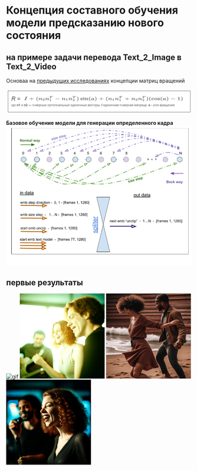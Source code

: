 # Концепция составного обучения модели предсказанию нового состояния
## на примере задачи перевода  Text_2_Image в Text_2_Video

Основаа на [предыдущих исследованиях](https://github.com/Mike030668/MIPT_magistratura/tree/main/Text2Video_project) концепции матриц вращений  

![Alt text](images/R_matrix.png)

**Базовое обучение модели для генерации определенного кадра**
![Alt text](images/Normal_Back_ways_train.png)

## первые результаты
<img src="video/first_results/gen_normal_way_1.gif" alt="gif"  width="230"/> <img src="video/first_results/gen_normal_way_3.gif" alt="gif" width="230"/> <img src="video/first_results/gen_normal_way_2.gif" alt="gif" width="230"/> <img src="video/first_results/gen_normal_way_4.gif" alt="gif" width="230"/> 
